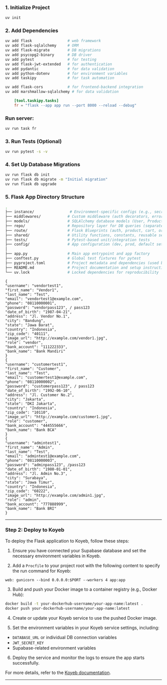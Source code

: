 ### 1. Initialize Project

```bash
uv init
```

### 2. Add Dependencies

```bash
uv add flask                # web framework
uv add flask-sqlalchemy     # ORM
uv add flask-migrate        # DB migrations
uv add psycopg2-binary      # DB driver
uv add pytest               # for testing
uv add flask-jwt-extended   # for authentication
uv add pydantic             # for data validation
uv add python-dotenv        # for environment variables
uv add taskipy              # for task automation

uv add flask-cors           # for frontend-backend integration
uv add marshmallow-sqlalchemy # for data validation

```

```toml
    [tool.taskipy.tasks]
    fr = "flask --app app run --port 8000 --reload --debug"
```

### Run server:

```bash
uv run task fr
```

### 3. Run Tests (Optional)

```bash
uv run pytest -s -v
```

### 4. Set Up Database Migrations

```bash
uv run flask db init
uv run flask db migrate -m "Initial migration"
uv run flask db upgrade
```

### 5. Flask App Directory Structure

```bash
.
├── instance/                # Environment-specific configs (e.g., secrets, DB URIs)
├── middlewares/            # Custom middleware (auth decorators, error handling, etc.)
├── models/                 # SQLAlchemy database models (User, Product, Order, etc.)
├── repo/                   # Repository layer for DB queries (separates logic from routes)
├── route/                  # Flask Blueprints (auth, product, cart, order endpoints)
├── shared/                 # Utility functions, constants, reusable services
├── tests/                  # Pytest-based unit/integration tests
├── config/                 # App configuration (dev, prod, default settings)
│
├── app.py                  # Main app entrypoint and app factory
├── conftest.py             # Global test fixtures for pytest
├── pyproject.toml          # Project metadata and dependencies (used by `uv`)
├── README.md               # Project documentation and setup instructions
└── uv.lock                 # Locked dependencies for reproducibility
```

```
{
"username": "vendortest1",
"first_name": "Vendor1",
"last_name": "Test",
"email": "vendortest1@example.com",
"phone": "08110000001",
"password": "vendorpass123", / pass123
"date_of_birth": "1987-04-21",
"address": "Jl. Vendor No.1",
"city": "Bandung",
"state": "Jawa Barat",
"country": "Indonesia",
"zip_code": "40111",
"image_url": "http://example.com/vendor1.jpg",
"role": "vendor",
"bank_account": "111222333",
"bank_name": "Bank Mandiri"
}
{
"username": "customertest1",
"first_name": "Customer",
"last_name": "Test",
"email": "customertest1@example.com",
"phone": "08110000002",
"password": "customerpass123", / pass123
"date_of_birth": "1992-06-10",
"address": "Jl. Customer No.2",
"city": "Jakarta",
"state": "DKI Jakarta",
"country": "Indonesia",
"zip_code": "10110",
"image_url": "http://example.com/customer1.jpg",
"role": "customer",
"bank_account": "444555666",
"bank_name": "Bank BCA"
}
{
"username": "admintest1",
"first_name": "Admin",
"last_name": "Test",
"email": "admintest1@example.com",
"phone": "08110000003",
"password": "adminpass123", /pass123
"date_of_birth": "1980-01-01",
"address": "Jl. Admin No.3",
"city": "Surabaya",
"state": "Jawa Timur",
"country": "Indonesia",
"zip_code": "60222",
"image_url": "http://example.com/admin1.jpg",
"role": "admin",
"bank_account": "777888999",
"bank_name": "Bank BRI"
}
```

---

### Step 2: Deploy to Koyeb

To deploy the Flask application to Koyeb, follow these steps:

1. Ensure you have connected your Supabase database and set the necessary environment variables in Koyeb.

2. Add a `Procfile` to your project root with the following content to specify the run command for Koyeb:

```
web: gunicorn --bind 0.0.0.0:$PORT --workers 4 app:app
```

3. Build and push your Docker image to a container registry (e.g., Docker Hub):

```bash
docker build -t your-dockerhub-username/your-app-name:latest .
docker push your-dockerhub-username/your-app-name:latest
```

4. Create or update your Koyeb service to use the pushed Docker image.

5. Set the environment variables in your Koyeb service settings, including:

- `DATABASE_URL` or individual DB connection variables
- `JWT_SECRET_KEY`
- Supabase-related environment variables

6. Deploy the service and monitor the logs to ensure the app starts successfully.

For more details, refer to the [Koyeb documentation](https://koyeb.com/docs).

---
